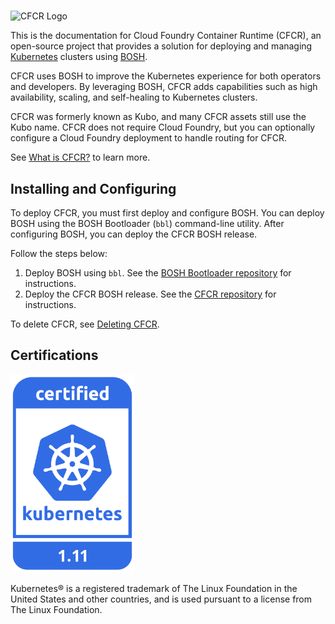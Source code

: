 #

![CFCR Logo](./images/common/cfcr-full.png)

This is the documentation for Cloud Foundry Container Runtime (CFCR), an open-source project that provides a solution for deploying and managing [Kubernetes](https://kubernetes.io/docs/home/) clusters using [BOSH](https://bosh.io/docs).

CFCR uses BOSH to improve the Kubernetes experience for both operators and developers. By leveraging BOSH, CFCR adds capabilities such as high availability, scaling, and self-healing to Kubernetes clusters.

CFCR was formerly known as Kubo, and many CFCR assets still use the Kubo name. CFCR does not require Cloud Foundry, but you can optionally configure a Cloud Foundry deployment to handle routing for CFCR.

See [What is CFCR?](./overview/what-is-cfcr/) to learn more.

## Installing and Configuring

To deploy CFCR, you must first deploy and configure BOSH.
You can deploy BOSH using the BOSH Bootloader (`bbl`) command-line utility.
After configuring BOSH, you can deploy the CFCR BOSH release.

Follow the steps below:

1. Deploy BOSH using `bbl`. See the [BOSH Bootloader repository](https://github.com/cloudfoundry/bosh-bootloader) for instructions.
1. Deploy the CFCR BOSH release. See the [CFCR repository](https://github.com/cloudfoundry-incubator/kubo-release) for instructions.

To delete CFCR, see [Deleting CFCR](./overview/deleting/).

## Certifications

<img alt="Kubernetes 1.11 Certification logo" src="https://github.com/cncf/artwork/raw/master/kubernetes/certified-kubernetes/1.11/color/certified-kubernetes-1.11-color.png" width="198px">

Kubernetes® is a registered trademark of The Linux Foundation in the United States and other countries, and is used pursuant to a license from The Linux Foundation.
